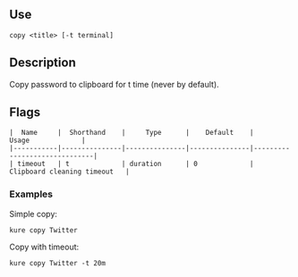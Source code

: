 ## Use

`copy <title> [-t terminal]`

## Description

Copy password to clipboard for t time (never by default).

## Flags 
```
|  Name     |  Shorthand    |     Type      |    Default    |            Usage             |
|-----------|---------------|---------------|---------------|------------------------------|
| timeout   | t             | duration      | 0             | Clipboard cleaning timeout   |
```

### Examples

Simple copy:
```
kure copy Twitter
```

Copy with timeout:
```
kure copy Twitter -t 20m
```
